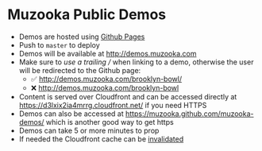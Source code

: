 # Muzooka Public Demos

- Demos are hosted using [Github Pages](https://pages.github.com/)
- Push to `master` to deploy
- Demos will be available at http://demos.muzooka.com 
- Make sure to *use a trailing /* when linking to a demo, otherwise the user will be redirected to the Github page:
  - :white_check_mark: http://demos.muzooka.com/brooklyn-bowl/
  - :x: http://demos.muzooka.com/brooklyn-bowl
- Content is served over Cloudfront and can be accessed directly at https://d3lxix2ia4mrrg.cloudfront.net/ if you need HTTPS
- Demos can also be accessed at https://muzooka.github.com/muzooka-demos/ which is another good way to get https
- Demos can take 5 or more minutes to prop
- If needed the Cloudfront cache can be [invalidated](http://docs.aws.amazon.com/AmazonCloudFront/latest/DeveloperGuide/Invalidation.html)
